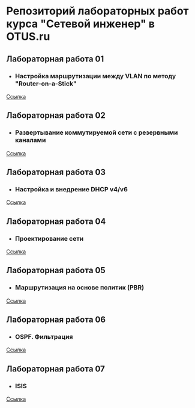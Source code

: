 # Репозиторий лабораторных работ курса "Сетевой инженер" в OTUS.ru

## Лабораторная работа 01
+ ### Настройка маршрутизации между VLAN по методу "Router-on-a-Stick"
[Ссылка](https://github.com/sergl352130/OTUS_NE_Homeworks/blob/main/Labs/Hw01/README.md)

## Лабораторная работа 02
+ ### Развертывание коммутируемой сети с резервными каналами
[Ссылка](https://github.com/sergl352130/OTUS_NE_Homeworks/blob/main/Labs/Hw02/README.md)

## Лабораторная работа 03
+ ### Настройка и внедрение DHCP v4/v6
[Ссылка](https://github.com/sergl352130/OTUS_NE_Homeworks/blob/main/Labs/Hw03/README.md)

## Лабораторная работа 04
+ ### Проектирование сети
[Ссылка](https://github.com/sergl352130/OTUS_NE_Homeworks/blob/main/Labs/Hw04/README.md)

## Лабораторная работа 05
+ ### Маршрутизация на основе политик (PBR)
[Ссылка](https://github.com/sergl352130/OTUS_NE_Homeworks/blob/main/Labs/Hw05/README.md)

## Лабораторная работа 06
+ ### OSPF. Фильтрация
[Ссылка](https://github.com/sergl352130/OTUS_NE_Homeworks/blob/main/Labs/Hw06/README.md)

## Лабораторная работа 07
+ ### ISIS
[Ссылка](https://github.com/sergl352130/OTUS_NE_Homeworks/blob/main/Labs/Hw07/README.md)


